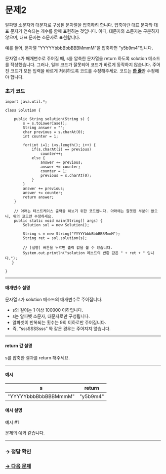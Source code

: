 # 문제2

알파벳 소문자와 대문자로 구성된 문자열을 압축하려 합니다. 압축이란 대표 문자와 대표 문자가 연속되는 개수를 함께 표현하는 것입니다. 이때, 대문자와 소문자는 구분하지 않으며, 대표 문자는 소문자로 표현합니다.

예를 들어, 문자열 "YYYYYbbbBbbBBBMmmM"을 압축하면 "y5b9m4"입니다.

문자열 s가 매개변수로 주어질 때, s를 압축한 문자열을 return 하도록 solution 메소드를 작성했습니다. 그러나, 일부 코드가 잘못되어 코드가 바르게 동작하지 않습니다. 주어진 코드가 모든 입력을 바르게 처리하도록 코드를 수정해주세요. 코드는 <u>**한 줄**</u>만 수정해야 합니다.

### 초기 코드

```
import java.util.*;

class Solution { 

    public String solution(String s) {
        s = s.toLowerCase();
        String answer = "";
        char previous = s.charAt(0);
        int counter = 1;
        
        for(int i=1; i<s.length(); i++) {
            if(s.charAt(i) == previous)
                counter++;
            else {
                answer += previous;
                answer += counter;
                counter = 1;
                previous = s.charAt(0);
            }
        }
        answer += previous;
        answer += counter;
        return answer;
    }
    
    // 아래는 테스트케이스 출력을 해보기 위한 코드입니다. 아래에는 잘못된 부분이 없으니, 위의 코드만 수정하세요.
    public static void main(String[] args) {
        Solution sol = new Solution();
        
        String s = new String("YYYYYbbbBbbBBBMmmM");
        String ret = sol.solution(s);
        
        // [실행] 버튼을 누르면 출력 값을 볼 수 있습니다.
        System.out.println("solution 메소드의 반환 값은 " + ret + " 입니다.");
   }
   
}
```

---

#### 매개변수 설명

문자열 s가 solution 메소드의 매개변수로 주어집니다.

* s의 길이는 1 이상 100000 이하입니다.
* s는 알파벳 소문자, 대문자로만 구성됩니다.
* 알파벳이 반복되는 횟수는 9회 이하로만 주어집니다.
 * 즉, “sssSSSSsss” 와 같은 경우는 주어지지 않습니다.

---

#### return 값 설명

s를 압축한 결과를 return 해주세요.

---

#### 예시

| s | return |
|---|--------|
| "YYYYYbbbBbbBBBMmmM" | "y5b9m4" |

#### 예시 설명

예시 #1

문제의 예와 같습니다.

---

### → 정답 확인

### [→ 다음 문제](https://github.com/tnehf18/cosPro/blob/main/java/ex_1st/ex_1st_04/no_03/desc_03.md "cosPro 1급 Java 4차 3번 문제")
